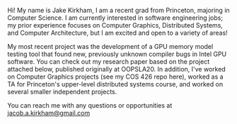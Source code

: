 Hi! My name is Jake Kirkham, I am a recent grad from Princeton, majoring in Computer Science. I am currently interested in software engineering jobs; my prior experience focuses on Computer Graphics, Distributed Systems, and Computer Architecture, but I am excited and open to a variety of areas!

My most recent project was the development of a GPU memory model testing tool that found new, previously unknown compiler bugs in Intel GPU software. You can check out my research paper based on the project attached below, published originally at OOPSLA20. In addition, I've worked on Computer Graphics projects (see my COS 426 repo here), worked as a TA for Princeton's upper-level distributed systems course, and worked on several smaller independent projects.

You can reach me with any questions or opportunities at jacob.a.kirkham@gmail.com 

<!---
kirkhamj16/kirkhamj16 is a ✨ special ✨ repository because its `README.md` (this file) appears on your GitHub profile.
You can click the Preview link to take a look at your changes.
--->
